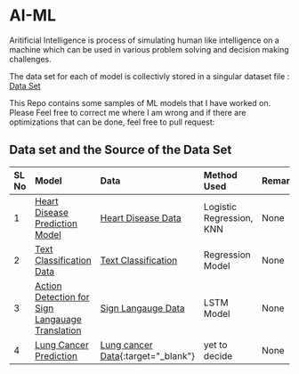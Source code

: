 # AI-ML
Aritificial Intelligence is process of simulating human like intelligence on a machine which can be used in various problem solving and decision making challenges. 

The data set for each of model is collectivly stored in a singular dataset file : [Data Set](https://github.com/NeoMorpheus99/AI-ML/tree/main/Data%20Set)

This Repo contains some samples of ML models that I have worked on. Please Feel free to correct me where I am wrong and if there are optimizations that can be done, feel free to pull request:

## Data set and the Source of the Data Set

| SL No | Model | Data | Method Used | Remarks |
| :--- | :--- | :--- | :--- | :--- |
| 1 | [Heart Disease Prediction Model](https://github.com/NeoMorpheus99/AI-ML/blob/main/model/Heart_Disease_Prediction_Model.ipynb)  | [Heart Disease Data](https://github.com/NeoMorpheus99/AI-ML/blob/main/Data%20Set/Heart_Disease_DataSet.csv)| Logistic Regression, KNN | None |
| 2 | [Text Classification Data](#) | [Text Classification](href) | Regression Model | None
| 3 | [Action Detection for Sign Langauage Translation](https://github.com/NeoMorpheus99/AI-ML/blob/main/model/Main_file.ipynb) | [Sign Langauge Data](href) | LSTM Model | None
| 4 | [Lung Cancer Prediction](https://github.com/NeoMorpheus99/AI-ML/blob/main/model/Main_file.ipynb) | [Lung cancer Data](https://www.kaggle.com/datasets/wajahat1064/lung-cancer-survey-data){:target="_blank"} | yet to decide | None
